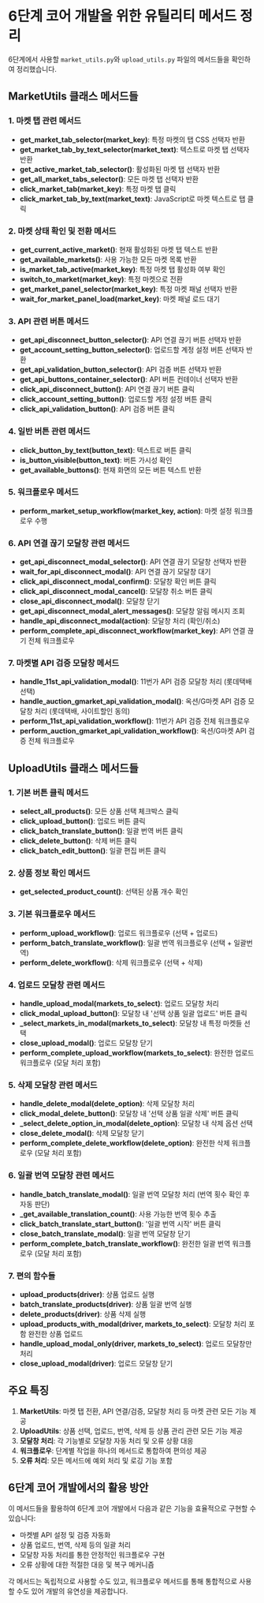 # 6단계 코어 개발을 위한 유틸리티 메서드 정리

6단계에서 사용할 `market_utils.py`와 `upload_utils.py` 파일의 메서드들을 확인하여 정리했습니다.

## MarketUtils 클래스 메서드들

### 1. 마켓 탭 관련 메서드
- **get_market_tab_selector(market_key)**: 특정 마켓의 탭 CSS 선택자 반환
- **get_market_tab_by_text_selector(market_text)**: 텍스트로 마켓 탭 선택자 반환
- **get_active_market_tab_selector()**: 활성화된 마켓 탭 선택자 반환
- **get_all_market_tabs_selector()**: 모든 마켓 탭 선택자 반환
- **click_market_tab(market_key)**: 특정 마켓 탭 클릭
- **click_market_tab_by_text(market_text)**: JavaScript로 마켓 텍스트로 탭 클릭

### 2. 마켓 상태 확인 및 전환 메서드
- **get_current_active_market()**: 현재 활성화된 마켓 탭 텍스트 반환
- **get_available_markets()**: 사용 가능한 모든 마켓 목록 반환
- **is_market_tab_active(market_key)**: 특정 마켓 탭 활성화 여부 확인
- **switch_to_market(market_key)**: 특정 마켓으로 전환
- **get_market_panel_selector(market_key)**: 특정 마켓 패널 선택자 반환
- **wait_for_market_panel_load(market_key)**: 마켓 패널 로드 대기

### 3. API 관련 버튼 메서드
- **get_api_disconnect_button_selector()**: API 연결 끊기 버튼 선택자 반환
- **get_account_setting_button_selector()**: 업로드할 계정 설정 버튼 선택자 반환
- **get_api_validation_button_selector()**: API 검증 버튼 선택자 반환
- **get_api_buttons_container_selector()**: API 버튼 컨테이너 선택자 반환
- **click_api_disconnect_button()**: API 연결 끊기 버튼 클릭
- **click_account_setting_button()**: 업로드할 계정 설정 버튼 클릭
- **click_api_validation_button()**: API 검증 버튼 클릭

### 4. 일반 버튼 관련 메서드
- **click_button_by_text(button_text)**: 텍스트로 버튼 클릭
- **is_button_visible(button_text)**: 버튼 가시성 확인
- **get_available_buttons()**: 현재 화면의 모든 버튼 텍스트 반환

### 5. 워크플로우 메서드
- **perform_market_setup_workflow(market_key, action)**: 마켓 설정 워크플로우 수행

### 6. API 연결 끊기 모달창 관련 메서드
- **get_api_disconnect_modal_selector()**: API 연결 끊기 모달창 선택자 반환
- **wait_for_api_disconnect_modal()**: API 연결 끊기 모달창 대기
- **click_api_disconnect_modal_confirm()**: 모달창 확인 버튼 클릭
- **click_api_disconnect_modal_cancel()**: 모달창 취소 버튼 클릭
- **close_api_disconnect_modal()**: 모달창 닫기
- **get_api_disconnect_modal_alert_messages()**: 모달창 알림 메시지 조회
- **handle_api_disconnect_modal(action)**: 모달창 처리 (확인/취소)
- **perform_complete_api_disconnect_workflow(market_key)**: API 연결 끊기 전체 워크플로우

### 7. 마켓별 API 검증 모달창 메서드
- **handle_11st_api_validation_modal()**: 11번가 API 검증 모달창 처리 (롯데택배 선택)
- **handle_auction_gmarket_api_validation_modal()**: 옥션/G마켓 API 검증 모달창 처리 (롯데택배, 사이트할인 동의)
- **perform_11st_api_validation_workflow()**: 11번가 API 검증 전체 워크플로우
- **perform_auction_gmarket_api_validation_workflow()**: 옥션/G마켓 API 검증 전체 워크플로우

## UploadUtils 클래스 메서드들

### 1. 기본 버튼 클릭 메서드
- **select_all_products()**: 모든 상품 선택 체크박스 클릭
- **click_upload_button()**: 업로드 버튼 클릭
- **click_batch_translate_button()**: 일괄 번역 버튼 클릭
- **click_delete_button()**: 삭제 버튼 클릭
- **click_batch_edit_button()**: 일괄 편집 버튼 클릭

### 2. 상품 정보 확인 메서드
- **get_selected_product_count()**: 선택된 상품 개수 확인

### 3. 기본 워크플로우 메서드
- **perform_upload_workflow()**: 업로드 워크플로우 (선택 + 업로드)
- **perform_batch_translate_workflow()**: 일괄 번역 워크플로우 (선택 + 일괄번역)
- **perform_delete_workflow()**: 삭제 워크플로우 (선택 + 삭제)

### 4. 업로드 모달창 관련 메서드
- **handle_upload_modal(markets_to_select)**: 업로드 모달창 처리
- **click_modal_upload_button()**: 모달창 내 '선택 상품 일괄 업로드' 버튼 클릭
- **_select_markets_in_modal(markets_to_select)**: 모달창 내 특정 마켓들 선택
- **close_upload_modal()**: 업로드 모달창 닫기
- **perform_complete_upload_workflow(markets_to_select)**: 완전한 업로드 워크플로우 (모달 처리 포함)

### 5. 삭제 모달창 관련 메서드
- **handle_delete_modal(delete_option)**: 삭제 모달창 처리
- **click_modal_delete_button()**: 모달창 내 '선택 상품 일괄 삭제' 버튼 클릭
- **_select_delete_option_in_modal(delete_option)**: 모달창 내 삭제 옵션 선택
- **close_delete_modal()**: 삭제 모달창 닫기
- **perform_complete_delete_workflow(delete_option)**: 완전한 삭제 워크플로우 (모달 처리 포함)

### 6. 일괄 번역 모달창 관련 메서드
- **handle_batch_translate_modal()**: 일괄 번역 모달창 처리 (번역 횟수 확인 후 자동 판단)
- **_get_available_translation_count()**: 사용 가능한 번역 횟수 추출
- **click_batch_translate_start_button()**: '일괄 번역 시작' 버튼 클릭
- **close_batch_translate_modal()**: 일괄 번역 모달창 닫기
- **perform_complete_batch_translate_workflow()**: 완전한 일괄 번역 워크플로우 (모달 처리 포함)

### 7. 편의 함수들
- **upload_products(driver)**: 상품 업로드 실행
- **batch_translate_products(driver)**: 상품 일괄 번역 실행
- **delete_products(driver)**: 상품 삭제 실행
- **upload_products_with_modal(driver, markets_to_select)**: 모달창 처리 포함 완전한 상품 업로드
- **handle_upload_modal_only(driver, markets_to_select)**: 업로드 모달창만 처리
- **close_upload_modal(driver)**: 업로드 모달창 닫기

## 주요 특징

1. **MarketUtils**: 마켓 탭 전환, API 연결/검증, 모달창 처리 등 마켓 관련 모든 기능 제공
2. **UploadUtils**: 상품 선택, 업로드, 번역, 삭제 등 상품 관리 관련 모든 기능 제공
3. **모달창 처리**: 각 기능별로 모달창 자동 처리 및 오류 상황 대응
4. **워크플로우**: 단계별 작업을 하나의 메서드로 통합하여 편의성 제공
5. **오류 처리**: 모든 메서드에 예외 처리 및 로깅 기능 포함

## 6단계 코어 개발에서의 활용 방안

이 메서드들을 활용하여 6단계 코어 개발에서 다음과 같은 기능을 효율적으로 구현할 수 있습니다:

- 마켓별 API 설정 및 검증 자동화
- 상품 업로드, 번역, 삭제 등의 일괄 처리
- 모달창 자동 처리를 통한 안정적인 워크플로우 구현
- 오류 상황에 대한 적절한 대응 및 복구 메커니즘

각 메서드는 독립적으로 사용할 수도 있고, 워크플로우 메서드를 통해 통합적으로 사용할 수도 있어 개발의 유연성을 제공합니다.